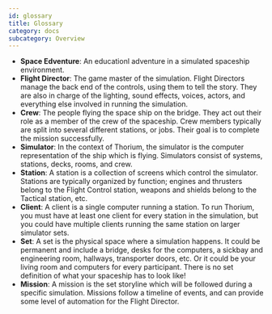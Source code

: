 ```yaml
---
id: glossary
title: Glossary
category: docs
subcategory: Overview
---
```


- **Space Edventure**: An educationl adventure in a simulated spaceship environment.
- **Flight Director**: The game master of the simulation. Flight Directors manage the back end of the controls, using them to tell the story. They are also in charge of the lighting, sound effects, voices, actors, and everything else involved in running the simulation.
- **Crew**: The people flying the space ship on the bridge. They act out their role as a member of the crew of the spaceship. Crew members typically are split into several different stations, or jobs. Their goal is to complete the mission successfully.
- **Simulator**: In the context of Thorium, the simulator is the computer representation of the ship which is flying. Simulators consist of systems, stations, decks, rooms, and crew.
- **Station**: A station is a collection of screens which control the simulator. Stations are typically organized by function; engines and thrusters belong to the Flight Control station, weapons and shields belong to the Tactical station, etc.
- **Client**: A client is a single computer running a station. To run Thorium, you must have at least one client for every station in the simulation, but you could have multiple clients running the same station on larger simulator sets.
- **Set**: A set is the physical space where a simulation happens. It could be permanent and include a bridge, desks for the computers, a sickbay and engineering room, hallways, transporter doors, etc. Or it could be your living room and computers for every participant. There is no set definition of what your spaceship has to look like!
- **Mission**: A mission is the set storyline which will be followed during a specific simulation. Missions follow a timeline of events, and can provide some level of automation for the Flight Director.
